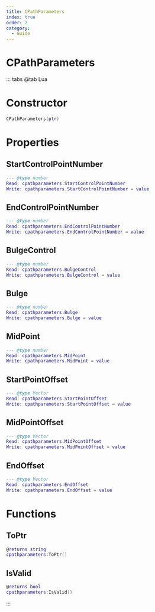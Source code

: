 ```yaml
---
title: CPathParameters
index: true
order: 2
category:
  - Guide
---
```


# CPathParameters

::: tabs
@tab Lua
# Constructor
```lua
CPathParameters(ptr)
```
# Properties
## StartControlPointNumber 
```lua
--- @type number
Read: cpathparameters.StartControlPointNumber
Write: cpathparameters.StartControlPointNumber = value
```
## EndControlPointNumber 
```lua
--- @type number
Read: cpathparameters.EndControlPointNumber
Write: cpathparameters.EndControlPointNumber = value
```
## BulgeControl 
```lua
--- @type number
Read: cpathparameters.BulgeControl
Write: cpathparameters.BulgeControl = value
```
## Bulge 
```lua
--- @type number
Read: cpathparameters.Bulge
Write: cpathparameters.Bulge = value
```
## MidPoint 
```lua
--- @type number
Read: cpathparameters.MidPoint
Write: cpathparameters.MidPoint = value
```
## StartPointOffset 
```lua
--- @type Vector
Read: cpathparameters.StartPointOffset
Write: cpathparameters.StartPointOffset = value
```
## MidPointOffset 
```lua
--- @type Vector
Read: cpathparameters.MidPointOffset
Write: cpathparameters.MidPointOffset = value
```
## EndOffset 
```lua
--- @type Vector
Read: cpathparameters.EndOffset
Write: cpathparameters.EndOffset = value
```
# Functions
## ToPtr
```lua
@returns string
cpathparameters:ToPtr()
```
## IsValid
```lua
@returns bool
cpathparameters:IsValid()
```

:::